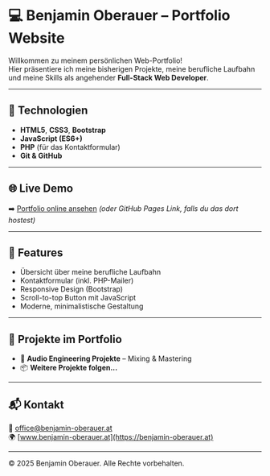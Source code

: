 
# 💻 Benjamin Oberauer – Portfolio Website

Willkommen zu meinem persönlichen Web-Portfolio!  
Hier präsentiere ich meine bisherigen Projekte, meine berufliche Laufbahn und meine Skills als angehender **Full-Stack Web Developer**.

---

## 🚀 Technologien

- **HTML5**, **CSS3**, **Bootstrap**
- **JavaScript (ES6+)**
- **PHP** (für das Kontaktformular)
- **Git & GitHub**

---

## 🌐 Live Demo

➡️ [Portfolio online ansehen](https://benjaminoberauer.at) *(oder GitHub Pages Link, falls du das dort hostest)*

---

## 🧠 Features

- Übersicht über meine berufliche Laufbahn
- Kontaktformular (inkl. PHP-Mailer)
- Responsive Design (Bootstrap)
- Scroll-to-top Button mit JavaScript
- Moderne, minimalistische Gestaltung

---

## 🧩 Projekte im Portfolio

- 🎵 **Audio Engineering Projekte** – Mixing & Mastering
- 📦 **Weitere Projekte folgen...**

---

## 📬 Kontakt

📧 office@benjamin-oberauer.at  
🌍 [www.benjamin-oberauer.at](https://benjamin-oberauer.at)

---

© 2025 Benjamin Oberauer. Alle Rechte vorbehalten.
